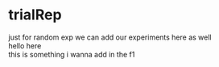 # trialRep
just for random exp
we can add our experiments here as well
<br>
hello here
<br>
this is something i wanna add in the f1 
